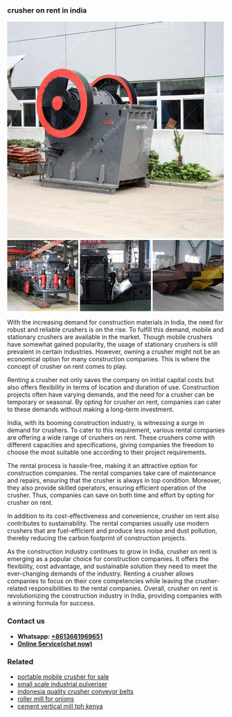 <h3>crusher on rent in india</h3><img src='1702953129.jpg' alt=''><p>With the increasing demand for construction materials in India, the need for robust and reliable crushers is on the rise. To fulfill this demand, mobile and stationary crushers are available in the market. Though mobile crushers have somewhat gained popularity, the usage of stationary crushers is still prevalent in certain industries. However, owning a crusher might not be an economical option for many construction companies. This is where the concept of crusher on rent comes to play.</p><p>Renting a crusher not only saves the company on initial capital costs but also offers flexibility in terms of location and duration of use. Construction projects often have varying demands, and the need for a crusher can be temporary or seasonal. By opting for crusher on rent, companies can cater to these demands without making a long-term investment.</p><p>India, with its booming construction industry, is witnessing a surge in demand for crushers. To cater to this requirement, various rental companies are offering a wide range of crushers on rent. These crushers come with different capacities and specifications, giving companies the freedom to choose the most suitable one according to their project requirements.</p><p>The rental process is hassle-free, making it an attractive option for construction companies. The rental companies take care of maintenance and repairs, ensuring that the crusher is always in top condition. Moreover, they also provide skilled operators, ensuring efficient operation of the crusher. Thus, companies can save on both time and effort by opting for crusher on rent.</p><p>In addition to its cost-effectiveness and convenience, crusher on rent also contributes to sustainability. The rental companies usually use modern crushers that are fuel-efficient and produce less noise and dust pollution, thereby reducing the carbon footprint of construction projects.</p><p>As the construction industry continues to grow in India, crusher on rent is emerging as a popular choice for construction companies. It offers the flexibility, cost advantage, and sustainable solution they need to meet the ever-changing demands of the industry. Renting a crusher allows companies to focus on their core competencies while leaving the crusher-related responsibilities to the rental companies. Overall, crusher on rent is revolutionizing the construction industry in India, providing companies with a winning formula for success.</p><h3>Contact us</h3><ul><li><strong>Whatsapp:&nbsp;<a href="https://wa.me/8613661969651">+8613661969651</a></strong></li><li><a href="https://swt.shibang-china.com/?git&amp;zhl&amp;crusher on rent in india"><strong>Online Service(chat now)</strong></a></li></ul><h3>Related</h3><ul><li><a href='portable mobile crusher for sale.md'>portable mobile crusher for sale</a></li><li><a href='small scale industrial pulveriser.md'>small scale industrial pulveriser</a></li><li><a href='indonesia quality crusher conveyor belts.md'>indonesia quality crusher conveyor belts</a></li><li><a href='roller mill for onions.md'>roller mill for onions</a></li><li><a href='cement vertical mill tph kenya.md'>cement vertical mill tph kenya</a></li></ul>